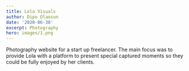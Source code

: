```yaml
---
title: Lola Visuals
author: Dipo Olaosun
date: '2020-06-30'
excerpt: Photography
hero: images/1.png
---
```

Photography website for a start up freelancer. The main focus was to provide Lola with a platform to present special captured moments so they could be fully enjoyed by her clients.
